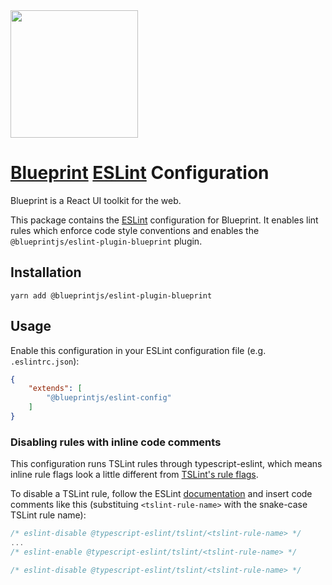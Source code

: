 <img height="204" src="https://cloud.githubusercontent.com/assets/464822/20228152/d3f36dc2-a804-11e6-80ff-51ada2d13ea7.png">

# [Blueprint](http://blueprintjs.com/) [ESLint](https://eslint.org/) Configuration

Blueprint is a React UI toolkit for the web.

This package contains the [ESLint](https://eslint.org/) configuration for Blueprint. It enables lint rules which enforce code style conventions and enables the `@blueprintjs/eslint-plugin-blueprint` plugin.

## Installation

```
yarn add @blueprintjs/eslint-plugin-blueprint
```

## Usage

Enable this configuration in your ESLint configuration file (e.g. `.eslintrc.json`):

```json
{
    "extends": [
        "@blueprintjs/eslint-config"
    ]
}
```

### Disabling rules with inline code comments

This configuration runs TSLint rules through typescript-eslint, which means inline rule flags look a little different from [TSLint's rule flags](https://palantir.github.io/tslint/usage/rule-flags/).

To disable a TSLint rule, follow the ESLint [documentation](https://eslint.org/docs/user-guide/configuring#disabling-rules-with-inline-comments) and insert code comments like this (substituing `<tslint-rule-name>` with the snake-case TSLint rule name):

```ts
/* eslint-disable @typescript-eslint/tslint/<tslint-rule-name> */
...
/* eslint-enable @typescript-eslint/tslint/<tslint-rule-name> */

/* eslint-disable @typescript-eslint/tslint/<tslint-rule-name> */
```
